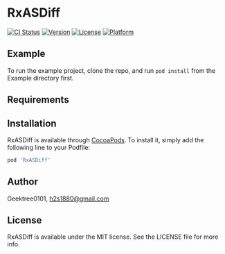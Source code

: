 # RxASDiff

[![CI Status](https://img.shields.io/travis/Geektree0101/RxASDiff.svg?style=flat)](https://travis-ci.org/Geektree0101/RxASDiff)
[![Version](https://img.shields.io/cocoapods/v/RxASDiff.svg?style=flat)](https://cocoapods.org/pods/RxASDiff)
[![License](https://img.shields.io/cocoapods/l/RxASDiff.svg?style=flat)](https://cocoapods.org/pods/RxASDiff)
[![Platform](https://img.shields.io/cocoapods/p/RxASDiff.svg?style=flat)](https://cocoapods.org/pods/RxASDiff)

## Example

To run the example project, clone the repo, and run `pod install` from the Example directory first.

## Requirements

## Installation

RxASDiff is available through [CocoaPods](https://cocoapods.org). To install
it, simply add the following line to your Podfile:

```ruby
pod 'RxASDiff'
```

## Author

Geektree0101, h2s1880@gmail.com

## License

RxASDiff is available under the MIT license. See the LICENSE file for more info.
